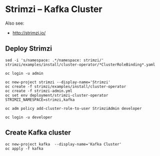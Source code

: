 # Strimzi – Kafka Cluster

Also see: 

  * http://strimzi.io/

## Deploy Strimzi

    sed -i 's/namespace: .*/namespace: strimzi/' strimzi/examples/install/cluster-operator/*ClusterRoleBinding*.yaml

    oc login -u admin

    oc new-project strimzi --display-name='Strimzi'
    oc create -f strimzi/examples/install/cluster-operator
    oc create -f strimzi-admin.yml
    oc set env deployment/strimzi-cluster-operator STRIMZI_NAMESPACE=strimzi,kafka

    oc adm policy add-cluster-role-to-user StrimziAdmin developer

    oc login -u developer

## Create Kafka cluster

    oc new-project kafka  --display-name='Kafka Cluster'
    oc apply -f kafka
